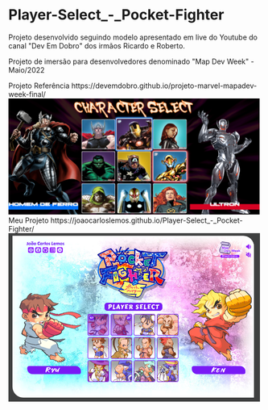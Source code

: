 # Player-Select_-_Pocket-Fighter

Projeto desenvolvido seguindo modelo apresentado em live do Youtube do canal "Dev Em Dobro" dos irmãos Ricardo e Roberto.

Projeto de imersão para desenvolvedores denominado "Map Dev Week" - Maio/2022

<div>
  <div align="left">
    Projeto  Referência                                                    
    https://devemdobro.github.io/projeto-marvel-mapadev-week-final/       
    <img width="500px" src="https://raw.githubusercontent.com/JoaoCarlosLemos/imagens/main/map_dev_week.PNG">
  </div>

  <div >
    Meu Projeto 
    https://joaocarloslemos.github.io/Player-Select_-_Pocket-Fighter/
    <img width="500px" src="https://raw.githubusercontent.com/JoaoCarlosLemos/imagens/main/Player_Select_-_Pocket_Fighter.PNG">
  </div>
</div>
